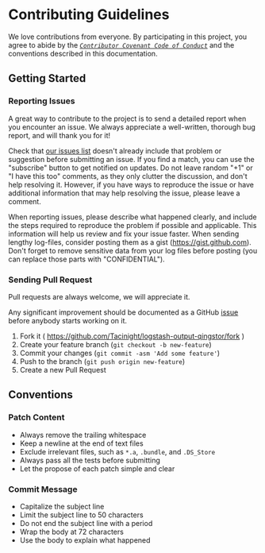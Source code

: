# Contributing Guidelines

We love contributions from everyone. By participating in this project, you agree to abide by the [_`Contributor Covenant Code of Conduct`_](./CODE_OF_CONDUCT.md) and the conventions described in this documentation.

## Getting Started

### Reporting Issues

A great way to contribute to the project is to send a detailed report when you encounter an issue. We always appreciate a well-written, thorough bug report, and will thank you for it!

Check that [our issues list](https://github.com/Tacinight/logstash-output-qingstor/issues) doesn't already include that problem or suggestion before submitting an issue. If you find a match, you can use the "subscribe" button to get notified on updates. Do not leave random "+1" or "I have this too" comments, as they only clutter the discussion, and don't help resolving it. However, if you have ways to reproduce the issue or have additional information that may help resolving the issue, please leave a comment.

When reporting issues, please describe what happened clearly, and include the steps required to reproduce the problem if possible and applicable. This information will help us review and fix your issue faster. When sending lengthy log-files, consider posting them as a gist (https://gist.github.com). Don't forget to remove sensitive data from your log files before posting (you can replace those parts with "CONFIDENTIAL").

### Sending Pull Request

Pull requests are always welcome, we will appreciate it.

Any significant improvement should be documented as a GitHub [issue](https://github.com/Tacinight/logstash-output-qingstor/issues) before anybody starts working on it.

1. Fork it ( https://github.com/Tacinight/logstash-output-qingstor/fork )
2. Create your feature branch (`git checkout -b new-feature`)
3. Commit your changes (`git commit -asm 'Add some feature'`)
4. Push to the branch (`git push origin new-feature`)
5. Create a new Pull Request

## Conventions

### Patch Content

* Always remove the trailing whitespace
* Keep a newline at the end of text files
* Exclude irrelevant files, such as `*.a`, `.bundle`, and `.DS_Store`
* Always pass all the tests before submitting
* Let the propose of each patch simple and clear

### Commit Message

* Capitalize the subject line
* Limit the subject line to 50 characters
* Do not end the subject line with a period
* Wrap the body at 72 characters
* Use the body to explain what happened